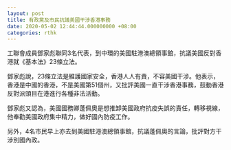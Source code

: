 ```yaml
---
layout: post
title: 有政黨及市民抗議美國干涉香港事務
date: 2020-05-02 12:44:44.000000000 +08:00
categories: rthk
---
```


工聯會成員鄧家彪聯同3名代表，到中環的美國駐港澳總領事館，抗議美國反對香港就《基本法》23條立法。

鄧家彪說，23條立法是維護國家安全，香港人人有責，不容美國干涉。他表示，香港是中國的香港，不是美國第51個州，又批評美國一直干涉香港事務，鼓動香港反對派頭目在港進行各種非法活動。

鄧家彪又認為，美國國務卿蓬佩奧是想推卸美國政府抗疫失誤的責任，轉移視線，他奉勸美國政府集中精力，做好國內防疫工作。

另外，4名巿民早上亦去到美國駐港澳總領事館，抗議蓬佩奧的言論，批評對方干涉別國內政。
